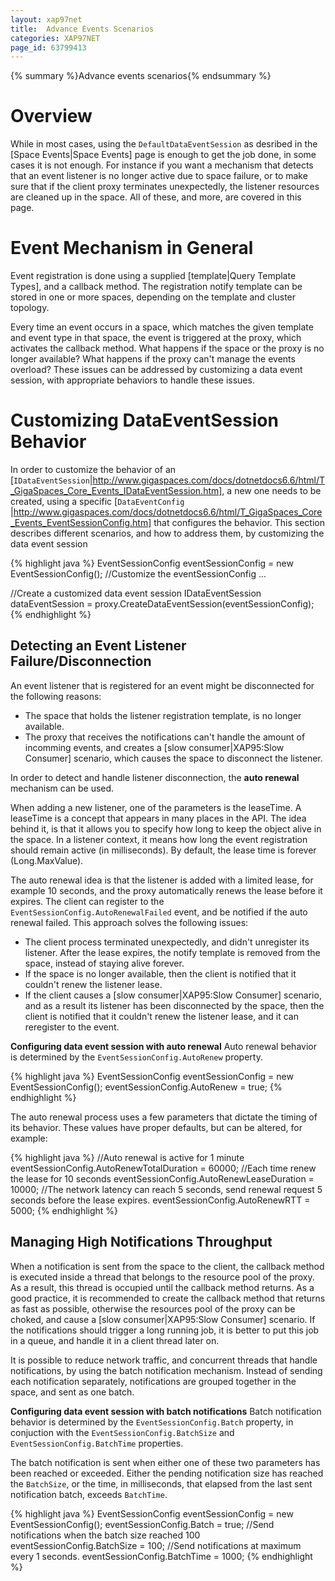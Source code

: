 ```yaml
---
layout: xap97net
title:  Advance Events Scenarios
categories: XAP97NET
page_id: 63799413
---
```



{% summary %}Advance events scenarios{% endsummary %}


# Overview

While in most cases, using the `DefaultDataEventSession` as desribed in the [Space Events|Space Events] page is enough to get the job done, in some cases it is not enough. For instance if you want a mechanism that detects that an event listener is no longer active due to space failure, or to make sure that if the client proxy terminates unexpectedly, the listener resources are cleaned up in the space. All of these, and more, are covered in this page.

# Event Mechanism in General

Event registration is done using a supplied [template|Query Template Types], and a callback method. The registration notify template can be stored in one or more spaces, depending on the template and cluster topology.

Every time an event occurs in a space, which matches the given template and event type in that space, the event is triggered at the proxy, which activates the callback method. What happens if the space or the proxy is no longer available? What happens if the proxy can't manage the events overload? These issues can be addressed by customizing a data event session, with appropriate behaviors to handle these issues.

# Customizing DataEventSession Behavior

In order to customize the behavior of an [`IDataEventSession`|http://www.gigaspaces.com/docs/dotnetdocs6.6/html/T_GigaSpaces_Core_Events_IDataEventSession.htm], a new one needs to be created, using a specific [`DataEventConfig` |http://www.gigaspaces.com/docs/dotnetdocs6.6/html/T_GigaSpaces_Core_Events_EventSessionConfig.htm] that configures the behavior. This section describes different scenarios, and how to address them, by customizing the data event session


{% highlight java %}
EventSessionConfig eventSessionConfig = new EventSessionConfig();
//Customize the eventSessionConfig
...

//Create a customized data event session
IDataEventSession dataEventSession = proxy.CreateDataEventSession(eventSessionConfig);
{% endhighlight %}


## Detecting an Event Listener Failure/Disconnection

An event listener that is registered for an event might be disconnected for the following reasons:
- The space that holds the listener registration template, is no longer available.
- The proxy that receives the notifications can't handle the amount of incomming events, and creates a [slow consumer|XAP95:Slow Consumer] scenario, which causes the space to disconnect the listener.

In order to detect and handle listener disconnection, the **auto renewal** mechanism can be used.

When adding a new listener, one of the parameters is the leaseTime. A leaseTime is a concept that appears in many places in the API. The idea behind it, is that it allows you to specify how long to keep the object alive in the space. In a listener context, it means how long the event registration should remain active (in milliseconds). By default, the lease time is forever (Long.MaxValue).

The auto renewal idea is that the listener is added with a limited lease, for example 10 seconds, and the proxy automatically renews the lease before it expires. The client can register to the `EventSessionConfig.AutoRenewalFailed` event, and be notified if the auto renewal failed. This approach solves the following issues:

- The client process terminated unexpectedly, and didn't unregister its listener. After the lease expires, the notify template is removed from the space, instead of staying alive forever.
- If the space is no longer available, then the client is notified that it couldn't renew the listener lease.
- If the client causes a [slow consumer|XAP95:Slow Consumer] scenario, and as a result its listener has been disconnected by the space, then the client is notified that it couldn't renew the listener lease, and it can reregister to the event.

**Configuring data event session with auto renewal**
Auto renewal behavior is determined by the `EventSessionConfig.AutoRenew` property.

{% highlight java %}
EventSessionConfig eventSessionConfig = new EventSessionConfig();
eventSessionConfig.AutoRenew = true;
{% endhighlight %}


The auto renewal process uses a few parameters that dictate the timing of its behavior. These values have proper defaults, but can be altered, for example:

{% highlight java %}
//Auto renewal is active for 1 minute
eventSessionConfig.AutoRenewTotalDuration = 60000;
//Each time renew the lease for 10 seconds
eventSessionConfig.AutoRenewLeaseDuration = 10000;
//The network latency can reach 5 seconds, send renewal request 5 seconds before the lease expires.
eventSessionConfig.AutoRenewRTT = 5000;
{% endhighlight %}


## Managing High Notifications Throughput

When a notification is sent from the space to the client, the callback method is executed inside a thread that belongs to the resource pool of the proxy. As a result, this thread is occupied until the callback method returns. As a good practice, it is recommended to create the callback method that returns as fast as possible, otherwise the resources pool of the proxy can be choked, and cause a [slow consumer|XAP95:Slow Consumer] scenario. If the notifications should trigger a long running job, it is better to put this job in a queue, and handle it in a client thread later on.

It is possible to reduce network traffic, and concurrent threads that handle notifications, by using the batch notification mechanism. Instead of sending each notification separately, notifications are grouped together in the space, and sent as one batch.

**Configuring data event session with batch notifications**
Batch notification behavior is determined by the `EventSessionConfig.Batch` property, in conjuction with the `EventSessionConfig.BatchSize` and `EventSessionConfig.BatchTime` properties.

The batch notification is sent when either one of these two parameters has been reached or exceeded. Either the pending notification size has reached the `BatchSize`, or the time, in milliseconds, that elapsed from the last sent notification batch, exceeds `BatchTime`.

{% highlight java %}
EventSessionConfig eventSessionConfig = new EventSessionConfig();
eventSessionConfig.Batch = true;
//Send notifications when the batch size reached 100
eventSessionConfig.BatchSize = 100;
//Send notifications at maximum every 1 seconds.
eventSessionConfig.BatchTime = 1000;
{% endhighlight %}
